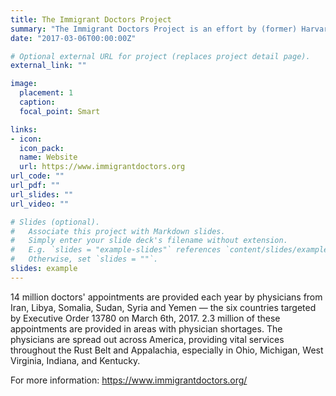 ```yaml
---
title: The Immigrant Doctors Project
summary: "The Immigrant Doctors Project is an effort by (former) Harvard and MIT Economics PhD students to show which areas of the United States rely most heavily on immigrant doctors from Iran, Libya, Somalia, Sudan, Syria, and Yemen."
date: "2017-03-06T00:00:00Z"

# Optional external URL for project (replaces project detail page).
external_link: ""

image:
  placement: 1
  caption: 
  focal_point: Smart

links:
- icon:
  icon_pack:
  name: Website
  url: https://www.immigrantdoctors.org
url_code: ""
url_pdf: ""
url_slides: ""
url_video: ""

# Slides (optional).
#   Associate this project with Markdown slides.
#   Simply enter your slide deck's filename without extension.
#   E.g. `slides = "example-slides"` references `content/slides/example-slides.md`.
#   Otherwise, set `slides = ""`.
slides: example
---
```


14 million doctors' appointments are provided each year by physicians from Iran, Libya, Somalia, Sudan, Syria and Yemen — the six countries targeted by Executive Order 13780 on March 6th, 2017. 2.3 million of these appointments are provided in areas with physician shortages. The physicians are spread out across America, providing vital services throughout the Rust Belt and Appalachia, especially in Ohio, Michigan, West Virginia, Indiana, and Kentucky. 

For more information: https://www.immigrantdoctors.org/
